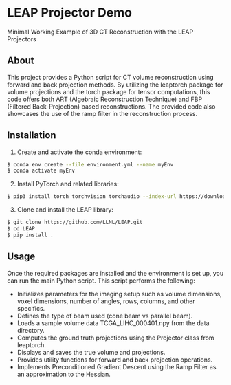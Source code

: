 # LEAP Projector Demo

Minimal Working Example of 3D CT Reconstruction with the LEAP Projectors


## About
This project provides a Python script for CT volume reconstruction using forward and back projection methods. By utilizing the leaptorch package for volume projections and the torch package for tensor computations, this code offers both ART (Algebraic Reconstruction Technique) and FBP (Filtered Back-Projection) based reconstructions. The provided code also showcases the use of the ramp filter in the reconstruction process.

## Installation

1. Create and activate the conda environment:

```bash
$ conda env create --file environment.yml --name myEnv
$ conda activate myEnv
```

2. Install PyTorch and related libraries:

```bash
$ pip3 install torch torchvision torchaudio --index-url https://download.pytorch.org/whl/cu118
```

3. Clone and install the LEAP library:

```bash
$ git clone https://github.com/LLNL/LEAP.git
$ cd LEAP
$ pip install .
```

## Usage

Once the required packages are installed and the environment is set up, you can run the main Python script. This script performs the following:

* Initializes parameters for the imaging setup such as volume dimensions, voxel dimensions, number of angles, rows, columns, and other specifics.
* Defines the type of beam used (cone beam vs parallel beam).
* Loads a sample volume data TCGA_LIHC_000401.npy from the data directory.
* Computes the ground truth projections using the Projector class from leaptorch.
* Displays and saves the true volume and projections.
* Provides utility functions for forward and back projection operations.
* Implements Preconditioned Gradient Descent using the Ramp Filter as an approximation to the Hessian.

